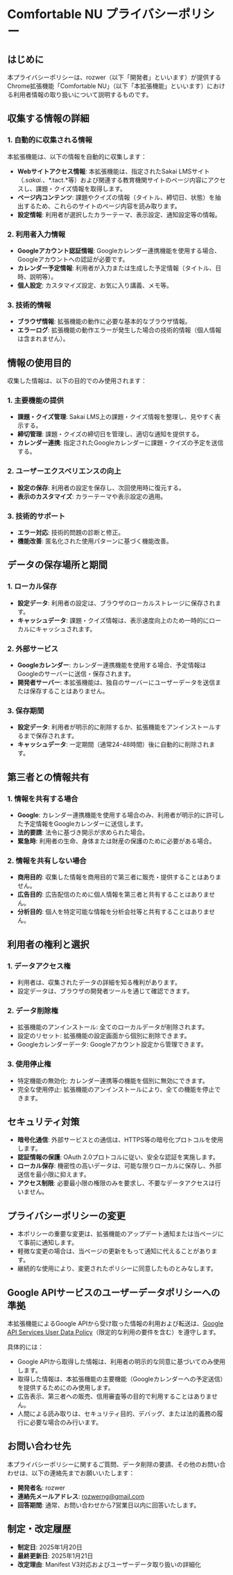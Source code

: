 # Comfortable NU プライバシーポリシー

## はじめに
本プライバシーポリシーは、rozwer（以下「開発者」といいます）が提供するChrome拡張機能「Comfortable NU」（以下「本拡張機能」といいます）における利用者情報の取り扱いについて説明するものです。

## 収集する情報の詳細

### 1. 自動的に収集される情報
本拡張機能は、以下の情報を自動的に収集します：

* **Webサイトアクセス情報**: 本拡張機能は、指定されたSakai LMSサイト（*.sakai.*、*.tact.*等）および関連する教育機関サイトのページ内容にアクセスし、課題・クイズ情報を取得します。
* **ページ内コンテンツ**: 課題やクイズの情報（タイトル、締切日、状態）を抽出するため、これらのサイトのページ内容を読み取ります。
* **設定情報**: 利用者が選択したカラーテーマ、表示設定、通知設定等の情報。

### 2. 利用者入力情報
* **Googleアカウント認証情報**: Googleカレンダー連携機能を使用する場合、Googleアカウントへの認証が必要です。
* **カレンダー予定情報**: 利用者が入力または生成した予定情報（タイトル、日時、説明等）。
* **個人設定**: カスタマイズ設定、お気に入り講義、メモ等。

### 3. 技術的情報
* **ブラウザ情報**: 拡張機能の動作に必要な基本的なブラウザ情報。
* **エラーログ**: 拡張機能の動作エラーが発生した場合の技術的情報（個人情報は含まれません）。

## 情報の使用目的
収集した情報は、以下の目的でのみ使用されます：

### 1. 主要機能の提供
* **課題・クイズ管理**: Sakai LMS上の課題・クイズ情報を整理し、見やすく表示する。
* **締切管理**: 課題・クイズの締切日を管理し、適切な通知を提供する。
* **カレンダー連携**: 指定されたGoogleカレンダーに課題・クイズの予定を送信する。

### 2. ユーザーエクスペリエンスの向上
* **設定の保存**: 利用者の設定を保存し、次回使用時に復元する。
* **表示のカスタマイズ**: カラーテーマや表示設定の適用。

### 3. 技術的サポート
* **エラー対応**: 技術的問題の診断と修正。
* **機能改善**: 匿名化された使用パターンに基づく機能改善。

## データの保存場所と期間

### 1. ローカル保存
* **設定データ**: 利用者の設定は、ブラウザのローカルストレージに保存されます。
* **キャッシュデータ**: 課題・クイズ情報は、表示速度向上のため一時的にローカルにキャッシュされます。

### 2. 外部サービス
* **Googleカレンダー**: カレンダー連携機能を使用する場合、予定情報はGoogleのサーバーに送信・保存されます。
* **開発者サーバー**: 本拡張機能は、独自のサーバーにユーザーデータを送信または保存することはありません。

### 3. 保存期間
* **設定データ**: 利用者が明示的に削除するか、拡張機能をアンインストールするまで保存されます。
* **キャッシュデータ**: 一定期間（通常24-48時間）後に自動的に削除されます。

## 第三者との情報共有

### 1. 情報を共有する場合
* **Google**: カレンダー連携機能を使用する場合のみ、利用者が明示的に許可した予定情報をGoogleカレンダーに送信します。
* **法的要請**: 法令に基づき開示が求められた場合。
* **緊急時**: 利用者の生命、身体または財産の保護のために必要がある場合。

### 2. 情報を共有しない場合
* **商用目的**: 収集した情報を商用目的で第三者に販売・提供することはありません。
* **広告目的**: 広告配信のために個人情報を第三者と共有することはありません。
* **分析目的**: 個人を特定可能な情報を分析会社等と共有することはありません。

## 利用者の権利と選択

### 1. データアクセス権
* 利用者は、収集されたデータの詳細を知る権利があります。
* 設定データは、ブラウザの開発者ツールを通じて確認できます。

### 2. データ削除権
* 拡張機能のアンインストール: 全てのローカルデータが削除されます。
* 設定のリセット: 拡張機能の設定画面から個別に削除できます。
* Googleカレンダーデータ: Googleアカウント設定から管理できます。

### 3. 使用停止権
* 特定機能の無効化: カレンダー連携等の機能を個別に無効にできます。
* 完全な使用停止: 拡張機能のアンインストールにより、全ての機能を停止できます。

## セキュリティ対策
* **暗号化通信**: 外部サービスとの通信は、HTTPS等の暗号化プロトコルを使用します。
* **認証情報の保護**: OAuth 2.0プロトコルに従い、安全な認証を実施します。
* **ローカル保存**: 機密性の高いデータは、可能な限りローカルに保存し、外部送信を最小限に抑えます。
* **アクセス制限**: 必要最小限の権限のみを要求し、不要なデータアクセスは行いません。

## プライバシーポリシーの変更
* 本ポリシーの重要な変更は、拡張機能のアップデート通知または当ページにて事前に通知します。
* 軽微な変更の場合は、当ページの更新をもって通知に代えることがあります。
* 継続的な使用により、変更されたポリシーに同意したものとみなします。

## Google APIサービスのユーザーデータポリシーへの準拠
本拡張機能によるGoogle APIから受け取った情報の利用および転送は、[Google API Services User Data Policy](https://developers.google.com/terms/api-services-user-data-policy)（限定的な利用の要件を含む）を遵守します。

具体的には：
* Google APIから取得した情報は、利用者の明示的な同意に基づいてのみ使用します。
* 取得した情報は、本拡張機能の主要機能（Googleカレンダーへの予定送信）を提供するためにのみ使用します。
* 広告表示、第三者への販売、信用審査等の目的で利用することはありません。
* 人間による読み取りは、セキュリティ目的、デバッグ、または法的義務の履行に必要な場合のみ行います。

## お問い合わせ先
本プライバシーポリシーに関するご質問、データ削除の要請、その他のお問い合わせは、以下の連絡先までお願いいたします：

* **開発者名**: rozwer
* **連絡先メールアドレス**: rozwerng@gmail.com
* **回答期間**: 通常、お問い合わせから7営業日以内に回答いたします。

## 制定・改定履歴
* **制定日**: 2025年1月20日
* **最終更新日**: 2025年1月21日
* **改定理由**: Manifest V3対応およびユーザーデータ取り扱いの詳細化
